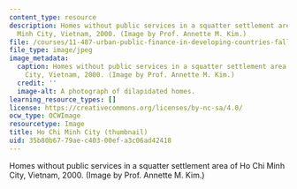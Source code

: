 ```yaml
---
content_type: resource
description: Homes without public services in a squatter settlement area of Ho Chi
  Minh City, Vietnam, 2000. (Image by Prof. Annette M. Kim.)
file: /courses/11-487-urban-public-finance-in-developing-countries-fall-2004/35b80b6779aec40300efa3c06ad42418_11-487f04-th.jpg
file_type: image/jpeg
image_metadata:
  caption: Homes without public services in a squatter settlement area of Ho Chi Minh
    City, Vietnam, 2000. (Image by Prof. Annette M. Kim.)
  credit: ''
  image-alt: A photograph of dilapidated homes.
learning_resource_types: []
license: https://creativecommons.org/licenses/by-nc-sa/4.0/
ocw_type: OCWImage
resourcetype: Image
title: Ho Chi Minh City (thumbnail)
uid: 35b80b67-79ae-c403-00ef-a3c06ad42418
---
```

Homes without public services in a squatter settlement area of Ho Chi Minh City, Vietnam, 2000. (Image by Prof. Annette M. Kim.)